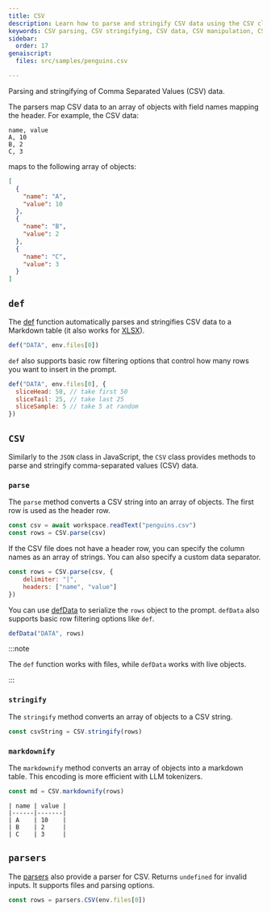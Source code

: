 ```yaml
---
title: CSV
description: Learn how to parse and stringify CSV data using the CSV class in scripting.
keywords: CSV parsing, CSV stringifying, CSV data, CSV manipulation, CSV utility
sidebar:
  order: 17
genaiscript:
  files: src/samples/penguins.csv

---
```


Parsing and stringifying of Comma Separated Values (CSV) data.

The parsers map CSV data to an array of objects with field names mapping the header. For example, the CSV data:

```csv
name, value
A, 10
B, 2
C, 3
```

maps to the following array of objects:

```json
[
  {
    "name": "A",
    "value": 10
  },
  {
    "name": "B",
    "value": 2
  },
  {
    "name": "C",
    "value": 3
  }
]
```

## `def`

The [def](/genaiscript/reference/scripts/context) function automatically parses and stringifies CSV data to a Markdown table (it also works for [XLSX](/genaiscript/reference/scripts/xlsx)).

```js assistant=false
def("DATA", env.files[0])
```

`def` also supports basic row filtering options that control how many rows you want to insert in the prompt.

```js assistant=false
def("DATA", env.files[0], {
  sliceHead: 50, // take first 50
  sliceTail: 25, // take last 25
  sliceSample: 5 // take 5 at random
})
```

## `CSV`

Similarly to the `JSON` class in JavaScript, the `CSV` class provides methods to parse and stringify comma-separated values (CSV) data.

### `parse`

The `parse` method converts a CSV string into an array of objects. The first row is used as the header row.

```js "CSV.parse"
const csv = await workspace.readText("penguins.csv")
const rows = CSV.parse(csv)
```

If the CSV file does not have a header row, you can specify the column names as an array of strings. You can also specify a custom data separator.

```js
const rows = CSV.parse(csv, {
    delimiter: "|",
    headers: ["name", "value"]
})
```

You can use [defData](/genaiscript/reference/scripts/context) to serialize the `rows` object to the prompt. `defData` also supports basic row filtering options like `def`.

```js
defData("DATA", rows)
```

:::note

The `def` function works with files, while `defData` works with live objects.

:::

### `stringify`

The `stringify` method converts an array of objects to a CSV string.

```js "CSV.stringify"
const csvString = CSV.stringify(rows)
```

### `markdownify`

The `markdownify` method converts an array of objects into a markdown table. This encoding is more efficient with LLM tokenizers.

```js "CSV.markdownify"
const md = CSV.markdownify(rows)
```

```text
| name | value |
|------|-------|
| A    | 10    |
| B    | 2     |
| C    | 3     |
```

## `parsers`

The [parsers](/genaiscript/reference/scripts/parsers) also provide a parser for CSV. Returns `undefined` for invalid inputs. It supports files and parsing options.

```js
const rows = parsers.CSV(env.files[0])
```
